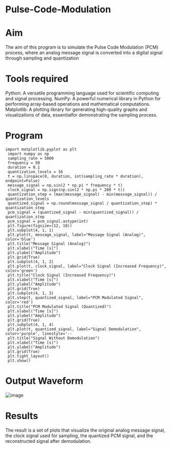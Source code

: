 # Pulse-Code-Modulation

# Aim

 The aim of this program is to simulate the Pulse Code Modulation (PCM) process, where an analog
 message signal is converted into a digital signal through sampling and quantization
 
# Tools required

Python: A versatile programming language used for scientific computing and signal processing.
 NumPy: A powerful numerical library in Python for performing array-based operations and
 mathematical computations. Matplotlib: A plotting library for generating high-quality graphs and
 visualizations of data, essentialfor demonstrating the sampling process.
 
# Program
````````````````````````````````````````````````````````````````````````````````````````````````
import matplotlib.pyplot as plt
 import numpy as np
 sampling_rate = 5000
 frequency = 50
 duration = 0.1
 quantization_levels = 16
 t = np.linspace(0, duration, int(sampling_rate * duration), endpoint=False)
 message_signal = np.sin(2 * np.pi * frequency * t)
 clock_signal = np.sign(np.sin(2 * np.pi * 200 * t))
 quantization_step = (max(message_signal) - min(message_signal)) / quantization_levels
 quantized_signal = np.round(message_signal / quantization_step) * quantization_step
 pcm_signal = (quantized_signal - min(quantized_signal)) / quantization_step
 pcm_signal = pcm_signal.astype(int)
 plt.figure(figsize=(12, 10))
 plt.subplot(4, 1, 1)
 plt.plot(t, message_signal, label="Message Signal (Analog)", color='blue')
 plt.title("Message Signal (Analog)")
 plt.xlabel("Time [s]")
 plt.ylabel("Amplitude")
 plt.grid(True)
 plt.subplot(4, 1, 2)
 plt.plot(t, clock_signal, label="Clock Signal (Increased Frequency)", color='green')
 plt.title("Clock Signal (Increased Frequency)")
 plt.xlabel("Time [s]")
 plt.ylabel("Amplitude")
 plt.grid(True)
 plt.subplot(4, 1, 3)
 plt.step(t, quantized_signal, label="PCM Modulated Signal", color='red')
 plt.title("PCM Modulated Signal (Quantized)")
 plt.xlabel("Time [s]")
 plt.ylabel("Amplitude")
 plt.grid(True)
 plt.subplot(4, 1, 4)
 plt.plot(t, quantized_signal, label="Signal Demodulation", color='purple', linestyle='--
 plt.title("Signal Without Demodulation")
 plt.xlabel("Time [s]")
 plt.ylabel("Amplitude")
 plt.grid(True)
 plt.tight_layout()
 plt.show()
``````````````````````````````````````````````````````````````````````````````````````````````````
# Output Waveform
![image](https://github.com/user-attachments/assets/01fc152d-9cbe-4fc6-9cf4-99fc54f811fa)

# Results

The result is a set of plots that visualize the original analog message signal, the clock signal used
 for sampling, the quantized PCM signal, and the reconstructed signal after demodulation.
